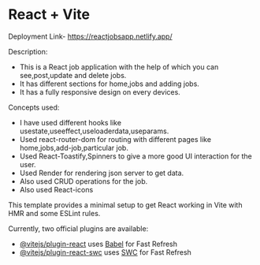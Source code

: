 # React + Vite

Deployment Link- https://reactjobsapp.netlify.app/

Description:

- This is a React job application with the help of which you can see,post,update and delete jobs.
- It has different sections for home,jobs and adding jobs.
- It has a fully responsive design on every devices.

Concepts used:

- I have used different hooks like usestate,useeffect,useloaderdata,useparams.
- Used react-router-dom for routing with different pages like home,jobs,add-job,particular job.
- Used React-Toastify,Spinners to give a more good UI interaction for the user.
- Used Render for rendering json server to get data.
- Also used CRUD operations for the job.
- Also used React-icons

This template provides a minimal setup to get React working in Vite with HMR and some ESLint rules.

Currently, two official plugins are available:

- [@vitejs/plugin-react](https://github.com/vitejs/vite-plugin-react/blob/main/packages/plugin-react/README.md) uses [Babel](https://babeljs.io/) for Fast Refresh
- [@vitejs/plugin-react-swc](https://github.com/vitejs/vite-plugin-react-swc) uses [SWC](https://swc.rs/) for Fast Refresh

